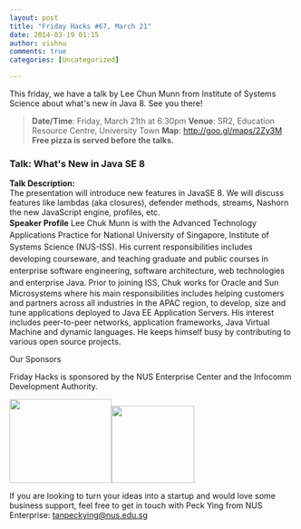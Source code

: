 ```yaml
---
layout: post
title: "Friday Hacks #67, March 21"
date: 2014-03-19 01:15
author: vishnu
comments: true
categories: [Uncategorized]

---
```

This friday, we have a talk by Lee Chun Munn from Institute of Systems Science about what's new in Java 8. See you there!
<blockquote><strong>Date/Time</strong>: Friday, March 21th at 6:30pm
<strong>Venue</strong>: SR2, Education Resource Centre, University Town
<strong>Map</strong>: <a href="http://goo.gl/maps/2Zy3M">http://goo.gl/maps/2Zy3M</a>
<strong>Free pizza is served before the talks.</strong></blockquote>
<h3>Talk: What's New in Java SE 8</h3>
<strong>Talk Description:</strong>
<div>The presentation will introduce new features in JavaSE 8. We will discuss features like lambdas (aka closures), defender methods, streams, Nashorn the new JavaScript engine, profiles, etc.</div>
<strong>Speaker Profile</strong>
<span style="line-height: 1.5em;">Lee Chuk Munn is with the Advanced Technology Applications Practice for National University of Singapore, Institute of Systems Science (NUS-ISS). His current responsibilities includes developing courseware, and teaching graduate and public courses in enterprise software engineering, software architecture, web technologies and enterprise Java. </span>Prior to joining ISS, Chuk works for Oracle and Sun Microsystems where his main responsibilities includes helping customers and partners across all industries in the APAC region, to develop, size and tune applications deployed to Java EE Application Servers. His interest includes peer-to-peer networks, application frameworks, Java Virtual Machine and dynamic languages. He keeps himself busy by contributing to various open source projects.
<div>

Our Sponsors

</div>
Friday Hacks is sponsored by the NUS Enterprise Center and the Infocomm Development Authority.

<a href="http://nushackers.org/wp-content/uploads/2013/10/ETP-logo-full-color-vertical-to-be-used.jpg"><img alt="" src="http://nushackers.org/wp-content/uploads/2013/10/ETP-logo-full-color-vertical-to-be-used-300x247.jpg" width="180" height="148" /></a><a href="http://nushackers.org/wp-content/uploads/2013/10/ida.png"><img alt="" src="http://nushackers.org/wp-content/uploads/2013/10/ida-300x280.png" width="146" height="136" /></a>

If you are looking to turn your ideas into a startup and would love some business support, feel free to get in touch with Peck Ying from NUS Enterprise: tanpeckying@nus.edu.sg
